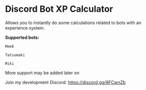 # Discord Bot XP Calculator
Allows you to instantly do some calculations related to bots with an experience system.

__**Supported bots:**__

`Mee6`

`Tatsumaki`

`Miki`

More support may be added later on

Join my development Discord: https://discord.gg/6FCwnZb

